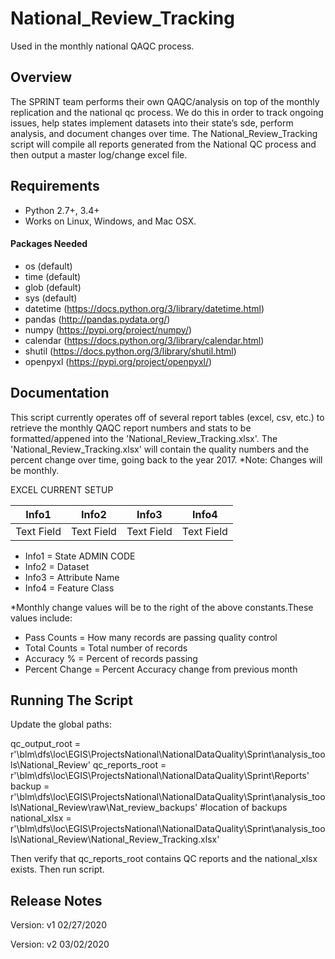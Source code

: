 # National_Review_Tracking
Used in the monthly national QAQC process.

## Overview
The SPRINT team performs their own QAQC/analysis on top of the monthly replication and the national qc process. We do this in order to track ongoing issues, help states implement datasets into their state’s sde, perform analysis, and document changes over time. The National_Review_Tracking script will compile all reports generated from the National QC process and then output a master log/change excel file.

## Requirements
* Python 2.7+, 3.4+ 
* Works on Linux, Windows, and Mac OSX.

#### Packages Needed
- os (default)
- time (default)
- glob (default)
- sys (default)
- datetime (https://docs.python.org/3/library/datetime.html)
- pandas (http://pandas.pydata.org/)
- numpy (https://pypi.org/project/numpy/)
- calendar (https://docs.python.org/3/library/calendar.html)
- shutil (https://docs.python.org/3/library/shutil.html)
- openpyxl (https://pypi.org/project/openpyxl/)

## Documentation
This script currently operates off of several report tables (excel, csv, etc.) to retrieve the monthly QAQC report numbers and stats to be formatted/appened into the 'National_Review_Tracking.xlsx'. The 'National_Review_Tracking.xlsx' will contain the quality numbers and the percent change over time, going back to the year 2017. *Note: Changes will be monthly.

EXCEL CURRENT SETUP

Info1 | Info2 | Info3 | Info4 | 
------------ | -------------|-------------|-------------|
Text Field | Text Field | Text Field | Text Field | 

- Info1 = State ADMIN CODE 
- Info2 = Dataset 
- Info3 = Attribute Name
- Info4 = Feature Class 

*Monthly change values will be to the right of the above constants.These values include:

- Pass Counts = How many records are passing quality control
- Total Counts = Total number of records
- Accuracy % = Percent of records passing
- Percent Change = Percent Accuracy change from previous month

## Running The Script
Update the global paths:

qc_output_root = r'\\blm\\dfs\\loc\\EGIS\\ProjectsNational\\NationalDataQuality\\Sprint\\analysis_tools\\National_Review'
qc_reports_root = r'\\blm\\dfs\\loc\\EGIS\\ProjectsNational\\NationalDataQuality\\Sprint\\Reports'
backup = r'\\blm\\dfs\\loc\\EGIS\\ProjectsNational\\NationalDataQuality\\Sprint\\analysis_tools\\National_Review\\raw\\Nat_review_backups' #location of backups
national_xlsx = r'\\blm\\dfs\\loc\\EGIS\\ProjectsNational\\NationalDataQuality\\Sprint\\analysis_tools\\National_Review\\National_Review_Tracking.xlsx'

Then verify that qc_reports_root contains QC reports and the national_xlsx exists. Then run script.

## Release Notes
Version: v1 02/27/2020

Version: v2 03/02/2020
